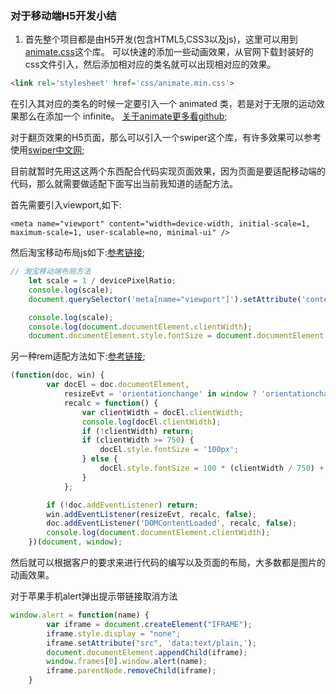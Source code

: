 ### 对于移动端H5开发小结

1. 首先整个项目都是由H5开发(包含HTML5,CSS3以及js)，这里可以用到[animate.css](https://daneden.github.io/animate.css/)这个库。
可以快速的添加一些动画效果，从官网下载封装好的css文件引入，然后添加相对应的类名就可以出现相对应的效果。
```html
<link rel='stylesheet' href='css/animate.min.css'>
```
在引入其对应的类名的时候一定要引入一个 animated 类，若是对于无限的运动效果那么在添加一个 infinite。
[关于animate更多看github](https://github.com/daneden/animate.css);

对于翻页效果的H5页面，那么可以引入一个swiper这个库，有许多效果可以参考使用[swiper中文网](http://www.swiper.com.cn/api/index.html);

目前就暂时先用这这两个东西配合代码实现页面效果，因为页面是要适配移动端的代码，那么就需要做适配下面写出当前我知道的适配方法。

首先需要引入viewport,如下:
```
<meta name="viewport" content="width=device-width, initial-scale=1, maximum-scale=1, user-scalable=no, minimal-ui" />
```
然后淘宝移动布局js如下:[参考链接](https://www.cnblogs.com/well-nice/p/5509589.html);
```js
// 淘宝移动端布局方法
    let scale = 1 / devicePixelRatio;
    console.log(scale);
    document.querySelector('meta[name="viewport"]').setAttribute('content', 'initial-scale=' + scale + ', maximum-scale=' + scale + ', minimum-scale=' + scale + ', user-scalable=no');

    console.log(scale);
    console.log(document.documentElement.clientWidth);
    document.documentElement.style.fontSize = document.documentElement.clientWidth / 10 + 'px';
```
另一种rem适配方法如下:[参考链接](https://zhuanlan.zhihu.com/p/23363538);
```js
(function(doc, win) {
        var docEl = doc.documentElement,
            resizeEvt = 'orientationchange' in window ? 'orientationchange' : 'resize',
            recalc = function() {
                var clientWidth = docEl.clientWidth;
                console.log(docEl.clientWidth);
                if (!clientWidth) return;
                if (clientWidth >= 750) {
                    docEl.style.fontSize = '100px';
                } else {
                    docEl.style.fontSize = 100 * (clientWidth / 750) + 'px';
                }
            };

        if (!doc.addEventListener) return;
        win.addEventListener(resizeEvt, recalc, false);
        doc.addEventListener('DOMContentLoaded', recalc, false);
        console.log(document.documentElement.clientWidth);
    })(document, window);
```
然后就可以根据客户的要求来进行代码的编写以及页面的布局，大多数都是图片的动画效果。

对于苹果手机alert弹出提示带链接取消方法
```js
window.alert = function(name) {
		var iframe = document.createElement("IFRAME");
		iframe.style.display = "none";
		iframe.setAttribute("src", 'data:text/plain,');
		document.documentElement.appendChild(iframe);
		window.frames[0].window.alert(name);
		iframe.parentNode.removeChild(iframe);
	}
```



